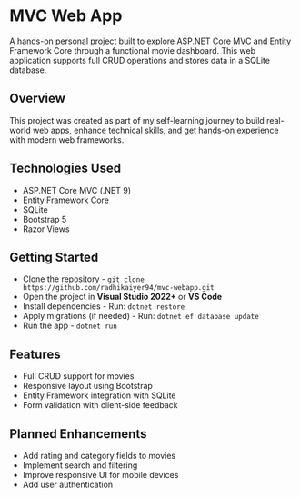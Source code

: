 # MVC Web App
A hands-on personal project built to explore ASP.NET Core MVC and Entity Framework Core through a functional movie dashboard. 
This web application supports full CRUD operations and stores data in a SQLite database.

## Overview
This project was created as part of my self-learning journey to build real-world web apps, enhance technical skills, and get hands-on experience with modern web frameworks.

## Technologies Used
- ASP.NET Core MVC (.NET 9)
- Entity Framework Core
- SQLite
- Bootstrap 5
- Razor Views

## Getting Started
- Clone the repository - `git clone https://github.com/radhikaiyer94/mvc-webapp.git`
- Open the project in **Visual Studio 2022+** or **VS Code**
- Install dependencies - Run: `dotnet restore`
- Apply migrations (if needed) - Run: `dotnet ef database update`
- Run the app - `dotnet run`

## Features
- Full CRUD support for movies
- Responsive layout using Bootstrap
- Entity Framework integration with SQLite
- Form validation with client-side feedback

## Planned Enhancements
- Add rating and category fields to movies
- Implement search and filtering
- Improve responsive UI for mobile devices
- Add user authentication
